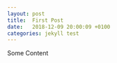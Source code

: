 ```yaml
---
layout: post
title:  First Post
date:   2018-12-09 20:00:09 +0100
categories: jekyll test
---
```


Some Content
